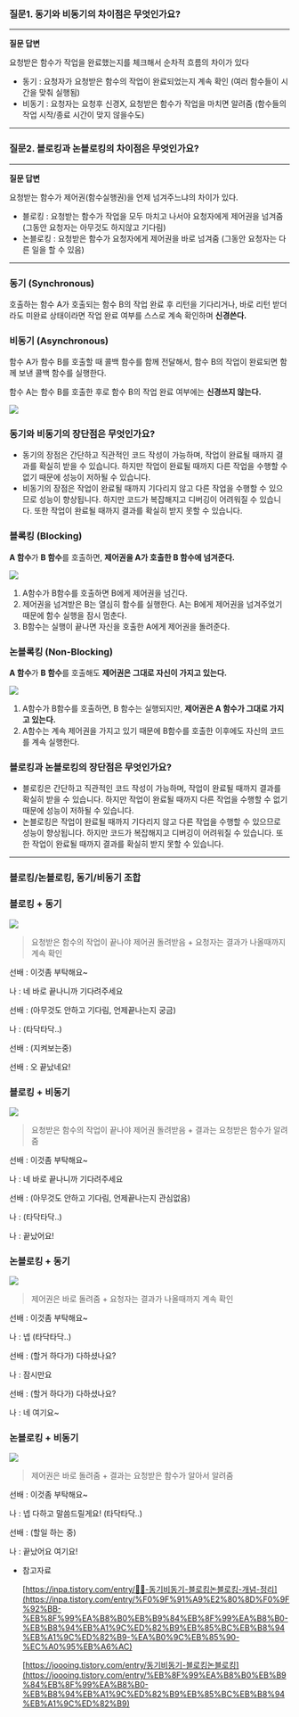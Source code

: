 ### 질문1. 동기와 비동기의 차이점은 무엇인가요?

---

**질문 답변**

요청받은 함수가 작업을 완료했는지를 체크해서 순차적 흐름의 차이가 있다

- 동기 : 요청자가 요청받은 함수의 작업이 완료되었는지 계속 확인 (여러 함수들이 시간을 맞춰 실행됨)
- 비동기 : 요청자는 요청후 신경X, 요청받은 함수가 작업을 마치면 알려줌 (함수들의 작업 시작/종료 시간이 맞지 않을수도)

---

### 질문2. 블로킹과 논블로킹의 차이점은 무엇인가요?

---

**질문 답변**

요청받는 함수가 제어권(함수실행권)을 언제 넘겨주느냐의 차이가 있다.

- 블로킹 : 요청받는 함수가 작업을 모두 마치고 나서야 요청자에게 제어권을 넘겨줌 (그동안 요청자는 아무것도 하지않고 기다림)
- 논블로킹 : 요청받은 함수가 요청자에게 제어권을 바로 넘겨줌 (그동안 요청자는 다른 일을 할 수 있음)

---

### **동기 (Synchronous)**

호출하는 함수 A가 호출되는 함수 B의 작업 완료 후 리턴을 기다리거나, 바로 리턴 받더라도 미완료 상태이라면 작업 완료 여부를 스스로 계속 확인하며 **신경쓴다.**

### 비동기 (Asynchronous)

함수 A가 함수 B를 호출할 때 콜백 함수를 함께 전달해서, 함수 B의 작업이 완료되면 함께 보낸 콜백 함수를 실행한다.

함수 A는 함수 B를 호출한 후로 함수 B의 작업 완료 여부에는 **신경쓰지 않는다.** 

<img src=img/sync&async.png></img>

### 동기와 비동기의 장단점은 무엇인가요?

- 동기의 장점은 간단하고 직관적인 코드 작성이 가능하며, 작업이 완료될 때까지 결과를 확실히 받을 수 있습니다. 하지만 작업이 완료될 때까지 다른 작업을 수행할 수 없기 때문에 성능이 저하될 수 있습니다.
- 비동기의 장점은 작업이 완료될 때까지 기다리지 않고 다른 작업을 수행할 수 있으므로 성능이 향상됩니다. 하지만 코드가 복잡해지고 디버깅이 어려워질 수 있습니다. 또한 작업이 완료될 때까지 결과를 확실히 받지 못할 수 있습니다.

### **블록킹 (Blocking)**

**A 함수**가 **B 함수**를 호출하면, **제어권을 A가 호출한 B 함수에 넘겨준다.**

<img src=img/blocking.png></img>

1. A함수가 B함수를 호출하면 B에게 제어권을 넘긴다.
2. 제어권을 넘겨받은 B는 열심히 함수를 실행한다. A는 B에게 제어권을 넘겨주었기 때문에 함수 실행을 잠시 멈춘다.
3. B함수는 실행이 끝나면 자신을 호출한 A에게 제어권을 돌려준다.

### **논블록킹 (Non-Blocking)**

**A 함수**가 **B 함수**를 호출해도 **제어권은 그대로 자신이 가지고 있는다.**

<img src=img/non-blocking.png></img>

1. A함수가 B함수를 호출하면, B 함수는 실행되지만, **제어권은 A 함수가 그대로 가지고 있는다.**
2. A함수는 계속 제어권을 가지고 있기 때문에 B함수를 호출한 이후에도 자신의 코드를 계속 실행한다.

### 블로킹과 논블로킹의 장단점은 무엇인가요?

- 블로킹은 간단하고 직관적인 코드 작성이 가능하며, 작업이 완료될 때까지 결과를 확실히 받을 수 있습니다. 하지만 작업이 완료될 때까지 다른 작업을 수행할 수 없기 때문에 성능이 저하될 수 있습니다.
- 논블로킹은 작업이 완료될 때까지 기다리지 않고 다른 작업을 수행할 수 있으므로 성능이 향상됩니다. 하지만 코드가 복잡해지고 디버깅이 어려워질 수 있습니다. 또한 작업이 완료될 때까지 결과를 확실히 받지 못할 수 있습니다.

---

### **블로킹/논블로킹, 동기/비동기 조합**

### 블로킹 + 동기

<img src=img/sync_blocking.png></img>

> 요청받은 함수의 작업이 끝나야 제어권 돌려받음 + 요청자는 결과가 나올때까지 계속 확인
> 

선배 : 이것좀 부탁해요~

나 : 네 바로 끝나니까 기다려주세요

선배 : (아무것도 안하고 기다림, 언제끝나는지 궁금)

나 : (타닥타닥..)

선배 : (지켜보는중)

선배 : 오 끝났네요!

### 블로킹 + 비동기

<img src=img/async_blocking.png></img>

> 요청받은 함수의 작업이 끝나야 제어권 돌려받음 + 결과는 요청받은 함수가 알려줌
> 

선배 : 이것좀 부탁해요~

나 : 네 바로 끝나니까 기다려주세요

선배 : (아무것도 안하고 기다림, 언제끝나는지 관심없음)

나 : (타닥타닥..)

나 : 끝났어요!

### 논블로킹 + 동기

<img src=img/sync_non-blocking.png></img>

> 제어권은 바로 돌려줌 + 요청자는 결과가 나올때까지 계속 확인
> 

선배 : 이것좀 부탁해요~

나 : 넵 (타닥타닥..)

선배 : (할거 하다가) 다하셨나요?

나 : 잠시만요

선배 : (할거 하다가) 다하셨나요?

나 : 네 여기요~

### 논블로킹 + 비동기

<img src=img/async_non-blocking.png></img>

> 제어권은 바로 돌려줌 + 결과는 요청받은 함수가 알아서 알려줌
> 

선배 : 이것좀 부탁해요~

나 : 넵 다하고 말씀드릴게요! (타닥타닥..)

선배 : (할일 하는 중)

나 : 끝났어요 여기요!

- 참고자료
    
    [https://inpa.tistory.com/entry/👩‍💻-동기비동기-블로킹논블로킹-개념-정리](https://inpa.tistory.com/entry/%F0%9F%91%A9%E2%80%8D%F0%9F%92%BB-%EB%8F%99%EA%B8%B0%EB%B9%84%EB%8F%99%EA%B8%B0-%EB%B8%94%EB%A1%9C%ED%82%B9%EB%85%BC%EB%B8%94%EB%A1%9C%ED%82%B9-%EA%B0%9C%EB%85%90-%EC%A0%95%EB%A6%AC)
    
    [https://joooing.tistory.com/entry/동기비동기-블로킹논블로킹](https://joooing.tistory.com/entry/%EB%8F%99%EA%B8%B0%EB%B9%84%EB%8F%99%EA%B8%B0-%EB%B8%94%EB%A1%9C%ED%82%B9%EB%85%BC%EB%B8%94%EB%A1%9C%ED%82%B9)

